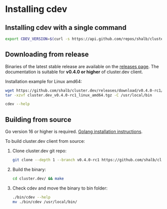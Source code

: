 # Installing cdev

## Installing cdev with a single command

```bash
export CDEV_VERSION=$(curl -s https://api.github.com/repos/shalb/cluster.dev/releases/latest | grep tag_name | cut -d '"' -f 4) && curl -Lo cdev.tgz https://github.com/shalb/cluster.dev/releases/download/${CDEV_VERSION}/cluster.dev_${CDEV_VERSION}_linux_amd64.tgz && tar -xzvf cdev.tgz -C /usr/local/bin
```

## Downloading from release

Binaries of the latest stable release are available on the [releases page](https://github.com/shalb/cluster.dev/releases). The documentation is suitable for **v0.4.0 or higher** of cluster.dev client.

Installation example for Linux amd64:

```bash
wget https://github.com/shalb/cluster.dev/releases/download/v0.4.0-rc1/cluster.dev_v0.4.0-rc1_linux_amd64.tgz
tar -xzvf cluster.dev_v0.4.0-rc1_linux_amd64.tgz -C /usr/local/bin

cdev --help
```

## Building from source

Go version 16 or higher is required. [Golang installation instructions](https://golang.org/doc/install).

To build cluster.dev client from source:

1. Clone cluster.dev git repo:

   ```bash
   git clone --depth 1 --branch v0.4.0-rc1 https://github.com/shalb/cluster.dev/
   ```

2. Build the binary:

   ```bash
   cd cluster.dev/ && make
   ```

3. Check cdev and move the binary to bin folder:

   ```bash
   ./bin/cdev --help
   mv ./bin/cdev /usr/local/bin/
   ```
